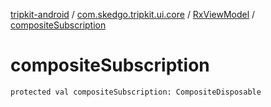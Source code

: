 [tripkit-android](../../index.md) / [com.skedgo.tripkit.ui.core](../index.md) / [RxViewModel](index.md) / [compositeSubscription](./composite-subscription.md)

# compositeSubscription

`protected val compositeSubscription: CompositeDisposable`